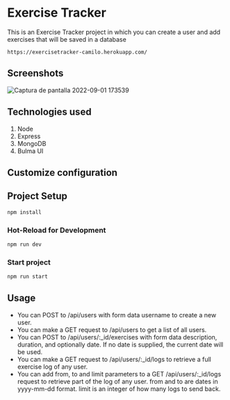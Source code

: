 # Exercise Tracker

This is an Exercise Tracker project in which you can create a user and add exercises that will be saved in a database 

```
https://exercisetracker-camilo.herokuapp.com/
```

## Screenshots

![Captura de pantalla 2022-09-01 173539](https://user-images.githubusercontent.com/102927455/188024291-21280923-4eaa-4abb-8c24-5689eecd6323.jpg)

## Technologies used

1. Node
2. Express
3. MongoDB
4. Bulma UI

## Customize configuration

## Project Setup

```sh
npm install
```

### Hot-Reload for Development

```sh
npm run dev
```

### Start project 

```sh
npm run start
```

## Usage

* You can POST to /api/users with form data username to create a new user.
* You can make a GET request to /api/users to get a list of all users.
* You can POST to /api/users/:_id/exercises with form data description, duration, and optionally date. If no date is supplied, the current date will be used.
* You can make a GET request to /api/users/:_id/logs to retrieve a full exercise log of any user.
* You can add from, to and limit parameters to a GET /api/users/:_id/logs request to retrieve part of the log of any user. from and to are dates in yyyy-mm-dd format. limit is an integer of how many logs to send back.
